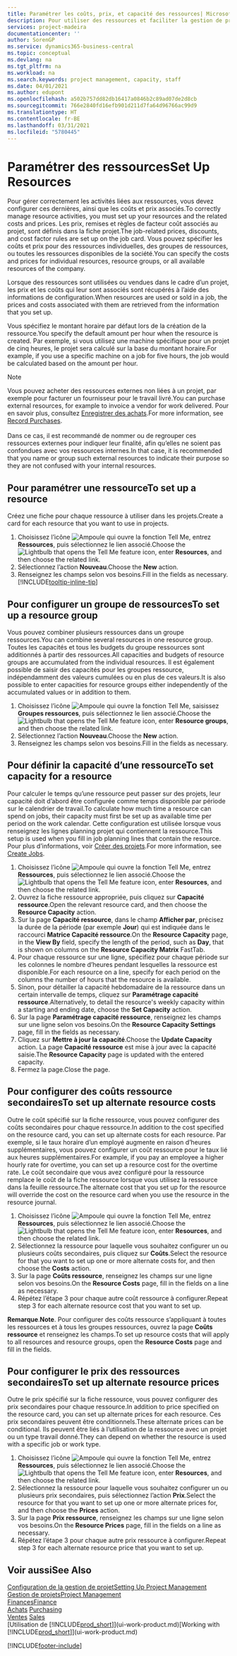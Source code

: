 ```yaml
---
title: Paramétrer les coûts, prix, et capacité des ressources| Microsoft Docs
description: Pour utiliser des ressources et faciliter la gestion de projets, vous spécifiez les coûts et les prix des différents ressources ou groupes de ressources, et définissez la capacité ressource.
services: project-madeira
documentationcenter: ''
author: SorenGP
ms.service: dynamics365-business-central
ms.topic: conceptual
ms.devlang: na
ms.tgt_pltfrm: na
ms.workload: na
ms.search.keywords: project management, capacity, staff
ms.date: 04/01/2021
ms.author: edupont
ms.openlocfilehash: a502b757dd82db16417a0846b2c89ad07de2d8cb
ms.sourcegitcommit: 766e2840fd16efb901d211d7fa64d96766ac99d9
ms.translationtype: HT
ms.contentlocale: fr-BE
ms.lasthandoff: 03/31/2021
ms.locfileid: "5780445"
---
```

# <a name="set-up-resources"></a><span data-ttu-id="55279-103">Paramétrer des ressources</span><span class="sxs-lookup"><span data-stu-id="55279-103">Set Up Resources</span></span>
<span data-ttu-id="55279-104">Pour gérer correctement les activités liées aux ressources, vous devez configurer ces dernières, ainsi que les coûts et prix associés.</span><span class="sxs-lookup"><span data-stu-id="55279-104">To correctly manage resource activities, you must set up your resources and the related costs and prices.</span></span> <span data-ttu-id="55279-105">Les prix, remises et règles de facteur coût associés au projet, sont définis dans la fiche projet.</span><span class="sxs-lookup"><span data-stu-id="55279-105">The job-related prices, discounts, and cost factor rules are set up on the job card.</span></span> <span data-ttu-id="55279-106">Vous pouvez spécifier les coûts et prix pour des ressources individuelles, des groupes de ressources, ou toutes les ressources disponibles de la société.</span><span class="sxs-lookup"><span data-stu-id="55279-106">You can specify the costs and prices for individual resources, resource groups, or all available resources of the company.</span></span>

<span data-ttu-id="55279-107">Lorsque des ressources sont utilisées ou vendues dans le cadre d’un projet, les prix et les coûts qui leur sont associés sont récupérés à l’aide des informations de configuration.</span><span class="sxs-lookup"><span data-stu-id="55279-107">When resources are used or sold in a job, the prices and costs associated with them are retrieved from the information that you set up.</span></span>

<span data-ttu-id="55279-108">Vous spécifiez le montant horaire par défaut lors de la création de la ressource.</span><span class="sxs-lookup"><span data-stu-id="55279-108">You specify the default amount per hour when the resource is created.</span></span> <span data-ttu-id="55279-109">Par exemple, si vous utilisez une machine spécifique pour un projet de cinq heures, le projet sera calculé sur la base du montant horaire.</span><span class="sxs-lookup"><span data-stu-id="55279-109">For example, if you use a specific machine on a job for five hours, the job would be calculated based on the amount per hour.</span></span>

> [!NOTE]
> <span data-ttu-id="55279-110">Vous pouvez acheter des ressources externes non liées à un projet, par exemple pour facturer un fournisseur pour le travail livré.</span><span class="sxs-lookup"><span data-stu-id="55279-110">You can purchase external resources, for example to invoice a vendor for work delivered.</span></span> <span data-ttu-id="55279-111">Pour en savoir plus, consultez [Enregistrer des achats](purchasing-how-record-purchases.md).</span><span class="sxs-lookup"><span data-stu-id="55279-111">For more information, see [Record Purchases](purchasing-how-record-purchases.md).</span></span><br /><br />
> <span data-ttu-id="55279-112">Dans ce cas, il est recommandé de nommer ou de regrouper ces ressources externes pour indiquer leur finalité, afin qu’elles ne soient pas confondues avec vos ressources internes.</span><span class="sxs-lookup"><span data-stu-id="55279-112">In that case, it is recommended that you name or group such external resources to indicate their purpose so they are not confused with your internal resources.</span></span>

## <a name="to-set-up-a-resource"></a><span data-ttu-id="55279-113">Pour paramétrer une ressource</span><span class="sxs-lookup"><span data-stu-id="55279-113">To set up a resource</span></span>
<span data-ttu-id="55279-114">Créez une fiche pour chaque ressource à utiliser dans les projets.</span><span class="sxs-lookup"><span data-stu-id="55279-114">Create a card for each resource that you want to use in projects.</span></span>

1. <span data-ttu-id="55279-115">Choisissez l’icône ![Ampoule qui ouvre la fonction Tell Me](media/ui-search/search_small.png "Dites-moi ce que vous voulez faire"), entrez **Ressources**, puis sélectionnez le lien associé.</span><span class="sxs-lookup"><span data-stu-id="55279-115">Choose the ![Lightbulb that opens the Tell Me feature](media/ui-search/search_small.png "Tell me what you want to do") icon, enter **Resources**, and then choose the related link.</span></span>
2. <span data-ttu-id="55279-116">Sélectionnez l’action **Nouveau**.</span><span class="sxs-lookup"><span data-stu-id="55279-116">Choose the **New** action.</span></span>
3. <span data-ttu-id="55279-117">Renseignez les champs selon vos besoins.</span><span class="sxs-lookup"><span data-stu-id="55279-117">Fill in the fields as necessary.</span></span> [!INCLUDE[tooltip-inline-tip](includes/tooltip-inline-tip_md.md)]  

## <a name="to-set-up-a-resource-group"></a><span data-ttu-id="55279-118">Pour configurer un groupe de ressources</span><span class="sxs-lookup"><span data-stu-id="55279-118">To set up a resource group</span></span>
<span data-ttu-id="55279-119">Vous pouvez combiner plusieurs ressources dans un groupe ressources.</span><span class="sxs-lookup"><span data-stu-id="55279-119">You can combine several resources in one resource group.</span></span> <span data-ttu-id="55279-120">Toutes les capacités et tous les budgets du groupe ressources sont additionnés à partir des ressources.</span><span class="sxs-lookup"><span data-stu-id="55279-120">All capacities and budgets of resource groups are accumulated from the individual resources.</span></span> <span data-ttu-id="55279-121">Il est également possible de saisir des capacités pour les groupes ressource, indépendamment des valeurs cumulées ou en plus de ces valeurs.</span><span class="sxs-lookup"><span data-stu-id="55279-121">It is also possible to enter capacities for resource groups either independently of the accumulated values or in addition to them.</span></span>

1. <span data-ttu-id="55279-122">Choisissez l’icône ![Ampoule qui ouvre la fonction Tell Me](media/ui-search/search_small.png "Dites-moi ce que vous voulez faire"), saisissez **Groupes ressources**, puis sélectionnez le lien associé.</span><span class="sxs-lookup"><span data-stu-id="55279-122">Choose the ![Lightbulb that opens the Tell Me feature](media/ui-search/search_small.png "Tell me what you want to do") icon, enter **Resource groups**, and then choose the related link.</span></span>
2. <span data-ttu-id="55279-123">Sélectionnez l’action **Nouveau**.</span><span class="sxs-lookup"><span data-stu-id="55279-123">Choose the **New** action.</span></span>
3. <span data-ttu-id="55279-124">Renseignez les champs selon vos besoins.</span><span class="sxs-lookup"><span data-stu-id="55279-124">Fill in the fields as necessary.</span></span>

## <a name="to-set-capacity-for-a-resource"></a><span data-ttu-id="55279-125">Pour définir la capacité d’une ressource</span><span class="sxs-lookup"><span data-stu-id="55279-125">To set capacity for a resource</span></span>
<span data-ttu-id="55279-126">Pour calculer le temps qu’une ressource peut passer sur des projets, leur capacité doit d’abord être configurée comme temps disponible par période sur le calendrier de travail.</span><span class="sxs-lookup"><span data-stu-id="55279-126">To calculate how much time a resource can spend on jobs, their capacity must first be set up as available time per period on the work calendar.</span></span> <span data-ttu-id="55279-127">Cette configuration est utilisée lorsque vous renseignez les lignes planning projet qui contiennent la ressource.</span><span class="sxs-lookup"><span data-stu-id="55279-127">This setup is used when you fill in job planning lines that contain the resource.</span></span> <span data-ttu-id="55279-128">Pour plus d’informations, voir [Créer des projets](projects-how-create-jobs.md).</span><span class="sxs-lookup"><span data-stu-id="55279-128">For more information, see [Create Jobs](projects-how-create-jobs.md).</span></span>

1. <span data-ttu-id="55279-129">Choisissez l’icône ![Ampoule qui ouvre la fonction Tell Me](media/ui-search/search_small.png "Dites-moi ce que vous voulez faire"), entrez **Ressources**, puis sélectionnez le lien associé.</span><span class="sxs-lookup"><span data-stu-id="55279-129">Choose the ![Lightbulb that opens the Tell Me feature](media/ui-search/search_small.png "Tell me what you want to do") icon, enter **Resources**, and then choose the related link.</span></span>
2. <span data-ttu-id="55279-130">Ouvrez la fiche ressource appropriée, puis cliquez sur **Capacité ressource**.</span><span class="sxs-lookup"><span data-stu-id="55279-130">Open the relevant resource card, and then choose the **Resource Capacity** action.</span></span>
3. <span data-ttu-id="55279-131">Sur la page **Capacité ressource**, dans le champ **Afficher par**, précisez la durée de la période (par exemple **Jour**) qui est indiquée dans le raccourci **Matrice Capacité ressource**.</span><span class="sxs-lookup"><span data-stu-id="55279-131">On the **Resource Capacity** page, in the **View By** field, specify the length of the period, such as **Day**, that is shown on columns on the **Resource Capacity Matrix** FastTab.</span></span>
4. <span data-ttu-id="55279-132">Pour chaque ressource sur une ligne, spécifiez pour chaque période sur les colonnes le nombre d’heures pendant lesquelles la ressource est disponible.</span><span class="sxs-lookup"><span data-stu-id="55279-132">For each resource on a line, specify for each period on the columns the number of hours that the resource is available.</span></span>
5. <span data-ttu-id="55279-133">Sinon, pour détailler la capacité hebdomadaire de la ressource dans un certain intervalle de temps, cliquez sur **Paramétrage capacité ressource**.</span><span class="sxs-lookup"><span data-stu-id="55279-133">Alternatively, to detail the resource's weekly capacity within a starting and ending date, choose the **Set Capacity** action.</span></span>
6. <span data-ttu-id="55279-134">Sur la page **Paramétrage capacité ressource**, renseignez les champs sur une ligne selon vos besoins.</span><span class="sxs-lookup"><span data-stu-id="55279-134">On the **Resource Capacity Settings** page, fill in the fields as necessary.</span></span>
7. <span data-ttu-id="55279-135">Cliquez sur **Mettre à jour la capacité**.</span><span class="sxs-lookup"><span data-stu-id="55279-135">Choose the **Update Capacity** action.</span></span> <span data-ttu-id="55279-136">La page **Capacité ressource** est mise à jour avec la capacité saisie.</span><span class="sxs-lookup"><span data-stu-id="55279-136">The **Resource Capacity** page is updated with the entered capacity.</span></span>
8. <span data-ttu-id="55279-137">Fermez la page.</span><span class="sxs-lookup"><span data-stu-id="55279-137">Close the page.</span></span>

## <a name="to-set-up-alternate-resource-costs"></a><span data-ttu-id="55279-138">Pour configurer des coûts ressource secondaires</span><span class="sxs-lookup"><span data-stu-id="55279-138">To set up alternate resource costs</span></span>
<span data-ttu-id="55279-139">Outre le coût spécifié sur la fiche ressource, vous pouvez configurer des coûts secondaires pour chaque ressource.</span><span class="sxs-lookup"><span data-stu-id="55279-139">In addition to the cost specified on the resource card, you can set up alternate costs for each resource.</span></span> <span data-ttu-id="55279-140">Par exemple, si le taux horaire d’un employé augmente en raison d’heures supplémentaires, vous pouvez configurer un coût ressource pour le taux lié aux heures supplémentaires.</span><span class="sxs-lookup"><span data-stu-id="55279-140">For example, if you pay an employee a higher hourly rate for overtime, you can set up a resource cost for the overtime rate.</span></span> <span data-ttu-id="55279-141">Le coût secondaire que vous avez configuré pour la ressource remplace le coût de la fiche ressource lorsque vous utilisez la ressource dans la feuille ressource.</span><span class="sxs-lookup"><span data-stu-id="55279-141">The alternate cost that you set up for the resource will override the cost on the resource card when you use the resource in the resource journal.</span></span>

1. <span data-ttu-id="55279-142">Choisissez l’icône ![Ampoule qui ouvre la fonction Tell Me](media/ui-search/search_small.png "Dites-moi ce que vous voulez faire"), entrez **Ressources**, puis sélectionnez le lien associé.</span><span class="sxs-lookup"><span data-stu-id="55279-142">Choose the ![Lightbulb that opens the Tell Me feature](media/ui-search/search_small.png "Tell me what you want to do") icon, enter **Resources**, and then choose the related link.</span></span>  
2. <span data-ttu-id="55279-143">Sélectionnez la ressource pour laquelle vous souhaitez configurer un ou plusieurs coûts secondaires, puis cliquez sur **Coûts**.</span><span class="sxs-lookup"><span data-stu-id="55279-143">Select the resource for that you want to set up one or more alternate costs for, and then choose the **Costs** action.</span></span>  
3. <span data-ttu-id="55279-144">Sur la page **Coûts ressource**, renseignez les champs sur une ligne selon vos besoins.</span><span class="sxs-lookup"><span data-stu-id="55279-144">On the **Resource Costs** page, fill in the fields on a line as necessary.</span></span>  
4. <span data-ttu-id="55279-145">Répétez l’étape 3 pour chaque autre coût ressource à configurer.</span><span class="sxs-lookup"><span data-stu-id="55279-145">Repeat step 3 for each alternate resource cost that you want to set up.</span></span>

<span data-ttu-id="55279-146">**Remarque**.</span><span class="sxs-lookup"><span data-stu-id="55279-146">**Note**.</span></span> <span data-ttu-id="55279-147">Pour configurer des coûts ressource s’appliquant à toutes les ressources et à tous les groupes ressources, ouvrez la page **Coûts ressource** et renseignez les champs.</span><span class="sxs-lookup"><span data-stu-id="55279-147">To set up resource costs that will apply to all resources and resource groups, open the **Resource Costs** page and fill in the fields.</span></span>

## <a name="to-set-up-alternate-resource-prices"></a><span data-ttu-id="55279-148">Pour configurer le prix des ressources secondaires</span><span class="sxs-lookup"><span data-stu-id="55279-148">To set up alternate resource prices</span></span>
<span data-ttu-id="55279-149">Outre le prix spécifié sur la fiche ressource, vous pouvez configurer des prix secondaires pour chaque ressource.</span><span class="sxs-lookup"><span data-stu-id="55279-149">In addition to price specified on the resource card, you can set up alternate prices for each resource.</span></span> <span data-ttu-id="55279-150">Ces prix secondaires peuvent être conditionnels.</span><span class="sxs-lookup"><span data-stu-id="55279-150">These alternate prices can be conditional.</span></span> <span data-ttu-id="55279-151">Ils peuvent être liés à l’utilisation de la ressource avec un projet ou un type travail donné.</span><span class="sxs-lookup"><span data-stu-id="55279-151">They can depend on whether the resource is used with a specific job or work type.</span></span>

1. <span data-ttu-id="55279-152">Choisissez l’icône ![Ampoule qui ouvre la fonction Tell Me](media/ui-search/search_small.png "Dites-moi ce que vous voulez faire"), entrez **Ressources**, puis sélectionnez le lien associé.</span><span class="sxs-lookup"><span data-stu-id="55279-152">Choose the ![Lightbulb that opens the Tell Me feature](media/ui-search/search_small.png "Tell me what you want to do") icon, enter **Resources**, and then choose the related link.</span></span>
2. <span data-ttu-id="55279-153">Sélectionnez la ressource pour laquelle vous souhaitez configurer un ou plusieurs prix secondaires, puis sélectionnez l’action **Prix**.</span><span class="sxs-lookup"><span data-stu-id="55279-153">Select the resource for that you want to set up one or more alternate prices for, and then choose the **Prices** action.</span></span>
3. <span data-ttu-id="55279-154">Sur la page **Prix ressource**, renseignez les champs sur une ligne selon vos besoins.</span><span class="sxs-lookup"><span data-stu-id="55279-154">On the **Resource Prices** page, fill in the fields on a line as necessary.</span></span>
4. <span data-ttu-id="55279-155">Répétez l’étape 3 pour chaque autre prix ressource à configurer.</span><span class="sxs-lookup"><span data-stu-id="55279-155">Repeat step 3 for each alternate resource price that you want to set up.</span></span>

## <a name="see-also"></a><span data-ttu-id="55279-156">Voir aussi</span><span class="sxs-lookup"><span data-stu-id="55279-156">See Also</span></span>
[<span data-ttu-id="55279-157">Configuration de la gestion de projet</span><span class="sxs-lookup"><span data-stu-id="55279-157">Setting Up Project Management</span></span>](projects-setup-projects.md)  
[<span data-ttu-id="55279-158">Gestion de projets</span><span class="sxs-lookup"><span data-stu-id="55279-158">Project Management</span></span>](projects-manage-projects.md)  
[<span data-ttu-id="55279-159">Finances</span><span class="sxs-lookup"><span data-stu-id="55279-159">Finance</span></span>](finance.md)  
<span data-ttu-id="55279-160">[Achats](purchasing-manage-purchasing.md)       </span><span class="sxs-lookup"><span data-stu-id="55279-160">[Purchasing](purchasing-manage-purchasing.md)       </span></span>  
<span data-ttu-id="55279-161">[Ventes](sales-manage-sales.md)    </span><span class="sxs-lookup"><span data-stu-id="55279-161">[Sales](sales-manage-sales.md)    </span></span>  
<span data-ttu-id="55279-162">[Utilisation de [!INCLUDE[prod_short](includes/prod_short.md)]](ui-work-product.md)</span><span class="sxs-lookup"><span data-stu-id="55279-162">[Working with [!INCLUDE[prod_short](includes/prod_short.md)]](ui-work-product.md)</span></span>  


[!INCLUDE[footer-include](includes/footer-banner.md)]